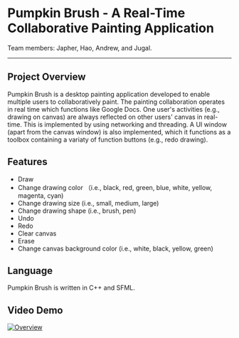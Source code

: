 # Pumpkin Brush - A Real-Time Collaborative Painting Application
Team members: Japher, Hao, Andrew, and Jugal.
***

## Project Overview
Pumpkin Brush is a desktop painting application developed to enable multiple users to collaboratively paint. The painting collaboration operates in real time which functions like Google Docs. One user's activities (e.g., drawing on canvas) are always reflected on other users' canvas in real-time. This is implemented by using networking and threading. A UI window (apart from the canvas window) is also implemented, which it functions as a toolbox containing a variaty of function buttons (e.g., redo drawing). 

## Features
- Draw
- Change drawing color （i.e., black, red, green, blue, white, yellow, magenta, cyan)
- Change drawing size (i.e., small, medium, large)
- Change drawing shape (i.e., brush, pen)
- Undo
- Redo
- Clear canvas 
- Erase 
- Change canvas background color (i.e., white, black, yellow, green)

## Language
Pumpkin Brush is written in C++ and SFML. 

## Video Demo
[![Overview](https://img.youtube.com/vi/yo-HoP5Uitw&t=1s/0.jpg)](https://www.youtube.com/watch?v=yo-HoP5Uitw&t=1s)
